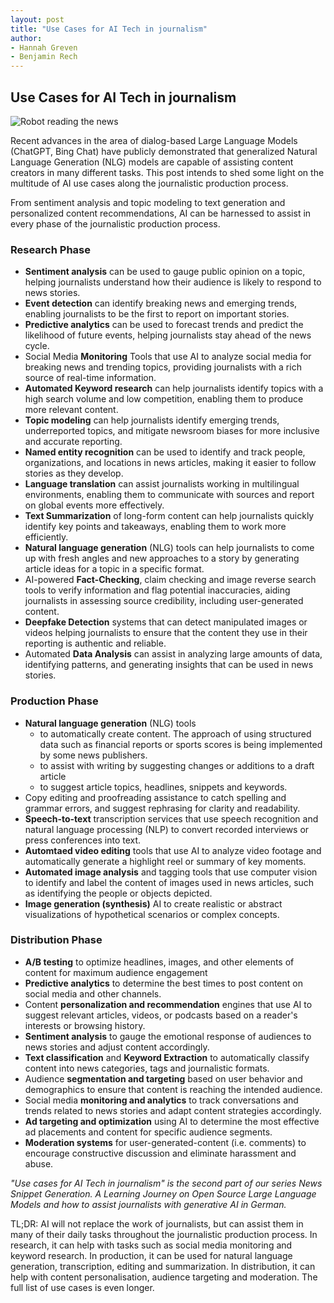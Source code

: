 ```yaml
---
layout: post
title: "Use Cases for AI Tech in journalism"
author:
- Hannah Greven
- Benjamin Rech 
---
```


## Use Cases for AI Tech in journalism

![Robot reading the news](https://user-images.githubusercontent.com/36483428/224066049-a6a2f316-9348-4b4b-beda-14f382d01240.jpg)

Recent advances in the area of dialog-based Large Language Models (ChatGPT, Bing Chat) have publicly demonstrated that generalized Natural Language Generation (NLG) models are capable of assisting content creators in many different tasks. This post intends to shed some light on the multitude of AI use cases along the journalistic production process.

From sentiment analysis and topic modeling to text generation and personalized content recommendations, AI can be harnessed to assist in every phase of the journalistic production process.

### Research Phase

- **Sentiment analysis** can be used to gauge public opinion on a topic, helping journalists understand how their audience is likely to respond to news stories.
- **Event detection** can identify breaking news and emerging trends, enabling journalists to be the first to report on important stories.
- **Predictive analytics** can be used to forecast trends and predict the likelihood of future events, helping journalists stay ahead of the news cycle.
- Social Media **Monitoring** Tools that use AI to analyze social media for breaking news and trending topics, providing journalists with a rich source of real-time information.
- **Automated Keyword research** can help journalists identify topics with a high search volume and low competition, enabling them to produce more relevant content.
- **Topic modeling** can help journalists identify emerging trends, underreported topics, and mitigate newsroom biases for more inclusive and accurate reporting.
- **Named entity recognition** can be used to identify and track people, organizations, and locations in news articles, making it easier to follow stories as they develop.
- **Language translation** can assist journalists working in multilingual environments, enabling them to communicate with sources and report on global events more effectively.
- **Text Summarization** of long-form content can help journalists quickly identify key points and takeaways, enabling them to work more efficiently.
- **Natural language generation** (NLG) tools can help journalists to come up with fresh angles and new approaches to a story by generating article ideas for a topic in a specific format.
- AI-powered **Fact-Checking**, claim checking and image reverse search tools to verify information and flag potential inaccuracies, aiding journalists in assessing source credibility, including user-generated content.
- **Deepfake Detection** systems that can detect manipulated images or videos helping journalists to ensure that the content they use in their reporting is authentic and reliable.
- Automated **Data Analysis** can assist in analyzing large amounts of data, identifying patterns, and generating insights that can be used in news stories.

### Production Phase

- **Natural language generation** (NLG) tools
    - to automatically create content. The approach of using structured data such as financial reports or sports scores is being implemented by some news publishers.
    - to assist with writing by suggesting changes or additions to a draft article
    - to suggest article topics, headlines, snippets and keywords.
- Copy editing and proofreading assistance to catch spelling and grammar errors, and suggest rephrasing for clarity and readability.
- **Speech-to-text** transcription services that use speech recognition and natural language processing (NLP) to convert recorded interviews or press conferences into text.
- **Automtaed video editing** tools that use AI to analyze video footage and automatically generate a highlight reel or summary of key moments.
- **Automated image analysis** and tagging tools that use computer vision to identify and label the content of images used in news articles, such as identifying the people or objects depicted.
- **Image generation (synthesis)** AI to create realistic or abstract visualizations of hypothetical scenarios or complex concepts.

### Distribution Phase

- **A/B testing** to optimize headlines, images, and other elements of content for maximum audience engagement
- **Predictive analytics** to determine the best times to post content on social media and other channels.
- Content **personalization and recommendation** engines that use AI to suggest relevant articles, videos, or podcasts based on a reader's interests or browsing history.
- **Sentiment analysis** to gauge the emotional response of audiences to news stories and adjust content accordingly.
- **Text classification** and **Keyword Extraction** to automatically classify content into news categories, tags and journalistic formats.
- Audience **segmentation and targeting** based on user behavior and demographics to ensure that content is reaching the intended audience.
- Social media **monitoring and analytics** to track conversations and trends related to news stories and adapt content strategies accordingly.
- **Ad targeting and optimization** using AI to determine the most effective ad placements and content for specific audience segments.
- **Moderation systems** for user-generated-content (i.e. comments) to encourage constructive discussion and eliminate harassment and abuse.

*"Use cases for AI Tech in journalism" is the second part of our series News Snippet Generation. A Learning Journey on Open Source Large Language Models and how to assist journalists with generative AI in German.*

TL;DR: AI will not replace the work of journalists, but can assist them in many of their daily tasks throughout the journalistic production process. In research, it can help with tasks such as social media monitoring and keyword research. In production, it can be used for natural language generation, transcription, editing and summarization. In distribution, it can help with content personalisation, audience targeting and moderation. The full list of use cases is even longer.
